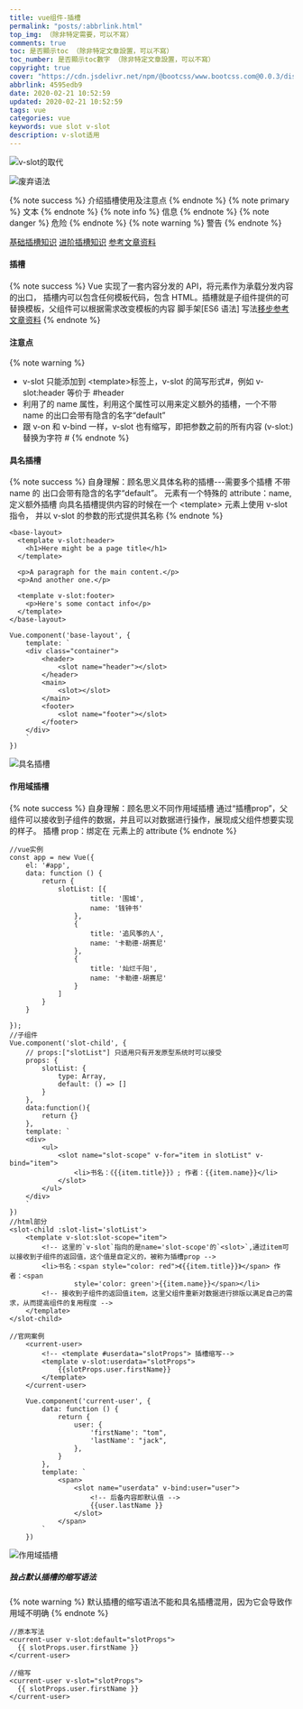 ```yaml
---
title: vue组件-插槽
permalink: "posts/:abbrlink.html"
top_img: （除非特定需要，可以不寫）
comments: true
toc: 是否顯示toc （除非特定文章設置，可以不寫）
toc_number: 是否顯示toc數字 （除非特定文章設置，可以不寫）
copyright: true
cover: "https://cdn.jsdelivr.net/npm/@bootcss/www.bootcss.com@0.0.3/dist/img/vuejs.png"
abbrlink: 4595edb9
date: 2020-02-21 10:52:59
updated: 2020-02-21 10:52:59
tags: vue
categories: vue
keywords: vue slot v-slot
description: v-slot适用
---
```


<meta name="referrer" content="never">

![v-slot的取代](https://upload-images.jianshu.io/upload_images/3098875-a8be017dfbe066bd.png?imageMogr2/auto-orient/strip%7CimageView2/2/w/1240)

![废弃语法](https://upload-images.jianshu.io/upload_images/3098875-6e6e724784cc600f.png?imageMogr2/auto-orient/strip%7CimageView2/2/w/1240)

{% note success %}
介绍插槽使用及注意点
{% endnote %}
{% note primary %}
文本
{% endnote %}
{% note info %}
信息
{% endnote %}
{% note danger %}
危险
{% endnote %}
{% note warning %}
警告
{% endnote %}

[基础插槽知识](https://cn.vuejs.org/v2/guide/components.html#%E9%80%9A%E8%BF%87%E6%8F%92%E6%A7%BD%E5%88%86%E5%8F%91%E5%86%85%E5%AE%B9)
[进阶插槽知识](https://cn.vuejs.org/v2/guide/components-slots.html)
[参考文章资料](https://segmentfault.com/a/1190000019630737?utm_source=tag-newest)

#### 插槽

{% note success %}
Vue 实现了一套内容分发的 API，将<slot>元素作为承载分发内容的出口，
插槽内可以包含任何模板代码，包含 HTML。插槽就是子组件提供的可替换模板，父组件可以根据需求改变模板的内容
脚手架[ES6 语法] 写法[移步参考文章资料](https://segmentfault.com/a/1190000019630737?utm_source=tag-newest)
{% endnote %}

#### 注意点

{% note warning %}

- v-slot 只能添加到 \<template>标签上，v-slot 的简写形式#，例如 v-slot:header 等价于 #header
- 利用了<slot>的 name 属性，利用这个属性可以用来定义额外的插槽，一个不带 name 的<slot>出口会带有隐含的名字“default”
- 跟 v-on 和 v-bind 一样，v-slot 也有缩写，即把参数之前的所有内容 (v-slot:) 替换为字符 #
{% endnote %}

#### 具名插槽

{% note success %}
    自身理解：顾名思义具体名称的插槽---需要多个插槽
    不带 name 的 <slot> 出口会带有隐含的名字“default”。
    <slot> 元素有一个特殊的 attribute：name,定义额外插槽
    向具名插槽提供内容的时候在一个 \<template> 元素上使用 v-slot 指令，
    并以 v-slot 的参数的形式提供其名称
{% endnote %}

```
<base-layout>
  <template v-slot:header>
    <h1>Here might be a page title</h1>
  </template>

  <p>A paragraph for the main content.</p>
  <p>And another one.</p>

  <template v-slot:footer>
    <p>Here's some contact info</p>
  </template>
</base-layout>

Vue.component('base-layout', {
    template: `
    <div class="container">
        <header>
            <slot name="header"></slot>
        </header>
        <main>
            <slot></slot>
        </main>
        <footer>
            <slot name="footer"></slot>
        </footer>
    </div>
    `
})

```

![具名插槽](https://upload-images.jianshu.io/upload_images/3098875-d362667f653e7421.png?imageMogr2/auto-orient/strip%7CimageView2/2/w/1240)

#### 作用域插槽

{% note success %}
自身理解：顾名思义不同作用域插槽
通过“插槽prop”，父组件可以接收到子组件的数据，并且可以对数据进行操作，展现成父组件想要实现的样子。
插槽 prop：绑定在 <slot> 元素上的 attribute
{% endnote %}

```
//vue实例
const app = new Vue({
    el: '#app',
    data: function () {
        return {
            slotList: [{
                    title: '围城',
                    name: '钱钟书'
                },
                {
                    title: '追风筝的人',
                    name: '卡勒德·胡赛尼'
                },
                {
                    title: '灿烂千阳',
                    name: '卡勒德·胡赛尼'
                }
            ]
        }
    }

});
//子组件
Vue.component('slot-child', {
    // props:["slotList"] 只适用只有开发原型系统时可以接受
    props: {
        slotList: {
            type: Array,
            default: () => []
        }
    },
    data:function(){
        return {}
    },
    template: `
    <div>
        <ul>
            <slot name="slot-scope" v-for="item in slotList" v-bind="item">
                <li>书名：《{{item.title}}》; 作者：{{item.name}}</li>
            </slot>
        </ul>
    </div>
    `
})
//html部分
<slot-child :slot-list='slotList'>
    <template v-slot:slot-scope="item">
        <!-- 这里的`v-slot`指向的是name='slot-scope'的`<slot>`,通过item可以接收到子组件的返回值，这个值是自定义的，被称为插槽prop -->
        <li>书名：<span style="color: red">《{{item.title}}》</span> 作者：<span
                style='color: green'>{{item.name}}</span></li>
        <!-- 接收到子组件的返回值item，这里父组件重新对数据进行排版以满足自己的需求，从而提高组件的复用程度 -->
    </template>
</slot-child>
```
```
//官网案例
    <current-user>
        <!-- <template #userdata="slotProps"> 插槽缩写-->
        <template v-slot:userdata="slotProps">
            {{slotProps.user.firstName}}
        </template>
    </current-user>

    Vue.component('current-user', {
        data: function () {
            return {
                user: {
                    'firstName': "tom",
                    'lastName': "jack",
                },
            }
        },
        template: `
            <span>
                <slot name="userdata" v-bind:user="user">
                    <!-- 后备内容即默认值 -->
                    {{user.lastName }}
                </slot>
            </span>
        `
    })
```

![作用域插槽](https://upload-images.jianshu.io/upload_images/3098875-0e8f1a982a3f1628.png?imageMogr2/auto-orient/strip%7CimageView2/2/w/1240)

##### 独占默认插槽的缩写语法

{% note warning %}
默认插槽的缩写语法不能和具名插槽混用，因为它会导致作用域不明确
{% endnote %}

```
//原本写法
<current-user v-slot:default="slotProps">
  {{ slotProps.user.firstName }}
</current-user>

//缩写
<current-user v-slot="slotProps">
  {{ slotProps.user.firstName }}
</current-user>

```